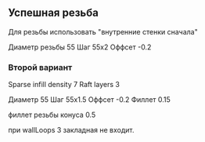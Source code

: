 ## Успешная резьба

Для резьбы использовать "внутренние стенки сначала"

Диаметр резьбы 55
Шаг 55х2
Оффсет -0.2

### Второй вариант

Sparse infill density 7
Raft layers 3


Диаметр 55
Шаг 55х1.5
Оффсет -0.2
Филлет 0.15

филлет резьбы конуса 0.5

при wallLoops 3 закладная не входит.